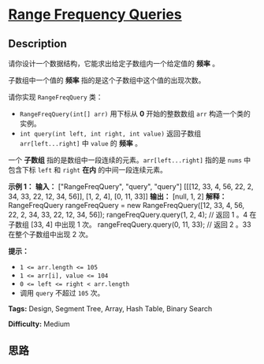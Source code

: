 # [Range Frequency Queries][title]

## Description

请你设计一个数据结构，它能求出给定子数组内一个给定值的 **频率**  。

子数组中一个值的 **频率**  指的是这个子数组中这个值的出现次数。

请你实现 `RangeFreqQuery` 类：

  * `RangeFreqQuery(int[] arr)` 用下标从 **0**  开始的整数数组 `arr` 构造一个类的实例。
  * `int query(int left, int right, int value)` 返回子数组 `arr[left...right]` 中 `value` 的  **频率**  。

一个 **子数组** 指的是数组中一段连续的元素。`arr[left...right]` 指的是 `nums` 中包含下标 `left` 和 `right`
**在内**  的中间一段连续元素。



**示例 1：**
            **输入：**    ["RangeFreqQuery", "query", "query"]    [[[12, 33, 4, 56, 22, 2, 34, 33, 22, 12, 34, 56]], [1, 2, 4], [0, 11, 33]]    **输出：**    [null, 1, 2]        **解释：**    RangeFreqQuery rangeFreqQuery = new RangeFreqQuery([12, 33, 4, 56, 22, 2, 34, 33, 22, 12, 34, 56]);    rangeFreqQuery.query(1, 2, 4); // 返回 1 。4 在子数组 [33, 4] 中出现 1 次。    rangeFreqQuery.query(0, 11, 33); // 返回 2 。33 在整个子数组中出现 2 次。    



**提示：**

  * `1 <= arr.length <= 105`
  * `1 <= arr[i], value <= 104`
  * `0 <= left <= right < arr.length`
  * 调用 `query` 不超过 `105` 次。


**Tags:** Design, Segment Tree, Array, Hash Table, Binary Search

**Difficulty:** Medium

## 思路

[title]: https://leetcode-cn.com/problems/range-frequency-queries
